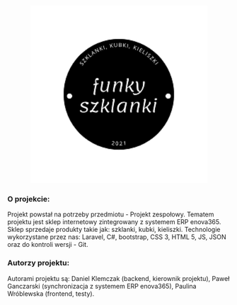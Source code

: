 <p align="center"><img src="website\public\img\logo.png" width="400"></a></p>

<h3> O projekcie: </h3>

<p> Projekt powstał na potrzeby przedmiotu - Projekt zespołowy. Tematem projektu jest sklep internetowy zintegrowany z systemem ERP enova365. Sklep sprzedaje produkty takie jak: szklanki, kubki, kieliszki. Technologie wykorzystane przez nas: Laravel, C#, bootstrap, CSS 3, HTML 5, JS, JSON oraz do kontroli wersji - Git. </p>


<h3>Autorzy projektu: </h3>

<p> Autorami projektu są: Daniel Klemczak (backend, kierownik projektu), Paweł Ganczarski (synchronizacja z systemem ERP enova365), Paulina Wróblewska (frontend, testy). </p>